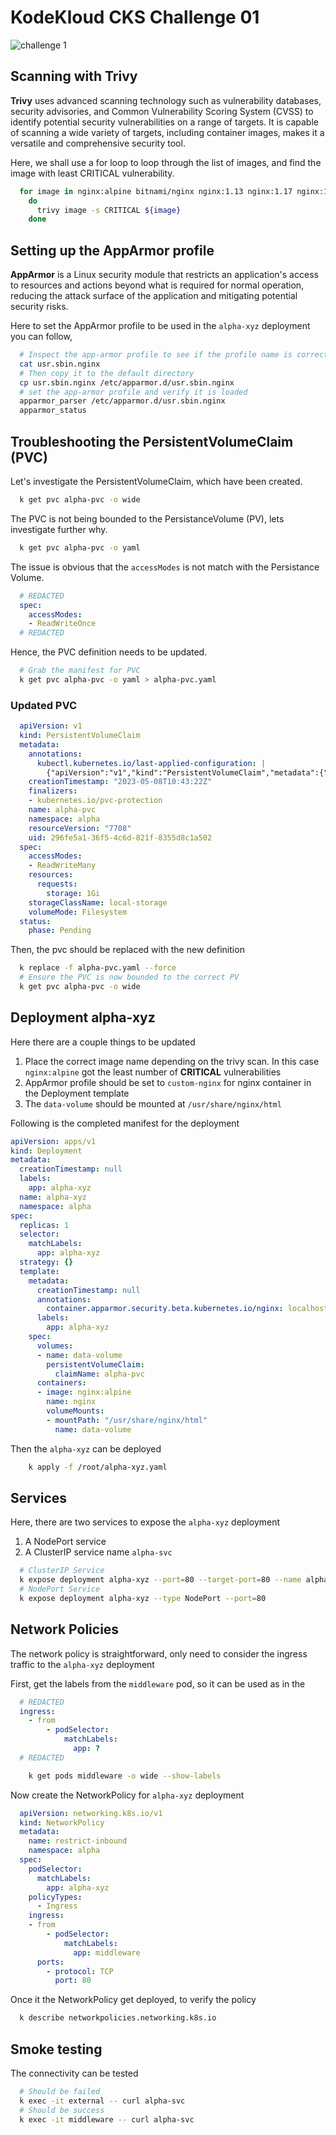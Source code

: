 # KodeKloud CKS Challenge 01

![challenge 1](images/challenge-01.png)

## Scanning with Trivy  

__Trivy__ uses advanced scanning technology such as vulnerability databases, security advisories, and Common Vulnerability Scoring System (CVSS) to identify potential security vulnerabilities on a range of targets. 
It is capable of scanning a wide variety of targets, including container images, makes it a versatile and comprehensive security tool.

Here, we shall use a for loop to loop through the list of images, and find the image with least CRITICAL vulnerability.

```sh
  for image in nginx:alpine bitnami/nginx nginx:1.13 nginx:1.17 nginx:1.16 nginx:1.14 
    do 
      trivy image -s CRITICAL ${image} 
    done
```

## Setting up the AppArmor profile

__AppArmor__ is a Linux security module that restricts an application's access to resources and actions beyond what is required for normal operation, reducing the attack surface of the application and mitigating potential security risks.

Here to set the AppArmor profile to be used in the `alpha-xyz` deployment you can follow,

```sh
  # Inspect the app-armor profile to see if the profile name is correct
  cat usr.sbin.nginx
  # Then copy it to the default directory
  cp usr.sbin.nginx /etc/apparmor.d/usr.sbin.nginx
  # set the app-armor profile and verify it is loaded
  apparmor_parser /etc/apparmor.d/usr.sbin.nginx
  apparmor_status
 ```

## Troubleshooting the PersistentVolumeClaim (PVC)

Let's investigate the PersistentVolumeClaim, which have been created.

```sh
  k get pvc alpha-pvc -o wide
```

The PVC is not being bounded to the PersistanceVolume (PV), lets investigate further why.

```sh
  k get pvc alpha-pvc -o yaml
```

The issue is obvious that the `accessModes` is not match with the Persistance Volume. 

```yaml
  # REDACTED
  spec:
    accessModes:
    - ReadWriteOnce
  # REDACTED
```

Hence, the PVC definition needs to be updated.

```sh
  # Grab the manifest for PVC
  k get pvc alpha-pvc -o yaml > alpha-pvc.yaml
```

### Updated PVC

```yaml
  apiVersion: v1
  kind: PersistentVolumeClaim
  metadata:
    annotations:
      kubectl.kubernetes.io/last-applied-configuration: |
        {"apiVersion":"v1","kind":"PersistentVolumeClaim","metadata":{"annotations":{},"name":"alpha-pvc","namespace":"alpha"},"spec":{"accessModes":["ReadWriteOnce"],"resources":{"requests":{"storage":"1Gi"}},"storageClassName":"local-storage"}}
    creationTimestamp: "2023-05-08T10:43:22Z"
    finalizers:
    - kubernetes.io/pvc-protection
    name: alpha-pvc
    namespace: alpha
    resourceVersion: "7708"
    uid: 296fe5a1-36f5-4c6d-821f-8355d8c1a502
  spec:
    accessModes:
    - ReadWriteMany
    resources:
      requests:
        storage: 1Gi
    storageClassName: local-storage
    volumeMode: Filesystem
  status:
    phase: Pending
```

Then, the pvc should be replaced with the new definition

```sh
  k replace -f alpha-pvc.yaml --force
  # Ensure the PVC is now bounded to the correct PV
  k get pvc alpha-pvc -o wide
```

## Deployment alpha-xyz

Here there are a couple things to be updated
1. Place the correct image name depending on the trivy scan. In this case `nginx:alpine` got the least number of __CRITICAL__ vulnerabilities
2. AppArmor profile should be set to `custom-nginx` for nginx container in the Deployment template
3. The `data-volume` should be mounted at `/usr/share/nginx/html`

Following is the completed manifest for the deployment

  ```yaml
  apiVersion: apps/v1
  kind: Deployment
  metadata:
    creationTimestamp: null
    labels:
      app: alpha-xyz
    name: alpha-xyz
    namespace: alpha
  spec:
    replicas: 1
    selector:
      matchLabels:
        app: alpha-xyz
    strategy: {}
    template:
      metadata:
        creationTimestamp: null
        annotations:
          container.apparmor.security.beta.kubernetes.io/nginx: localhost/custom-nginx
        labels:
          app: alpha-xyz
      spec:
        volumes:
        - name: data-volume
          persistentVolumeClaim:
            claimName: alpha-pvc
        containers:
        - image: nginx:alpine
          name: nginx
          volumeMounts:
          - mountPath: "/usr/share/nginx/html"
            name: data-volume
  ```
Then the `alpha-xyz` can be deployed

```sh
    k apply -f /root/alpha-xyz.yaml
```
## Services

Here, there are two services to expose the `alpha-xyz` deployment
1. A NodePort service 
2. A ClusterIP service name `alpha-svc`

```sh
  # ClusterIP Service
  k expose deployment alpha-xyz --port=80 --target-port=80 --name alpha-svc
  # NodePort Service
  k expose deployment alpha-xyz --type NodePort --port=80
```

## Network Policies

The network policy is straightforward, only need to consider the ingress traffic to the `alpha-xyz` deployment

First, get the labels from  the `middleware` pod, so it can be used as in the
```yaml
  # REDACTED
  ingress:
    - from
        - podSelector:
            matchLabels:
              app: ?
  # REDACTED
```

```sh
    k get pods middleware -o wide --show-labels 
```
 
Now create the NetworkPolicy for `alpha-xyz` deployment

```yaml
  apiVersion: networking.k8s.io/v1
  kind: NetworkPolicy
  metadata:
    name: restrict-inbound
    namespace: alpha
  spec:
    podSelector:
      matchLabels:
        app: alpha-xyz
    policyTypes:
      - Ingress
    ingress:
    - from
        - podSelector:
            matchLabels:
              app: middleware
      ports:
        - protocol: TCP
          port: 80
```
Once it the  NetworkPolicy get deployed, to verify the policy
```sh
  k describe networkpolicies.networking.k8s.io
```

## Smoke testing

The connectivity can be tested

```sh
  # Should be failed
  k exec -it external -- curl alpha-svc
  # Should be success
  k exec -it middleware -- curl alpha-svc
```